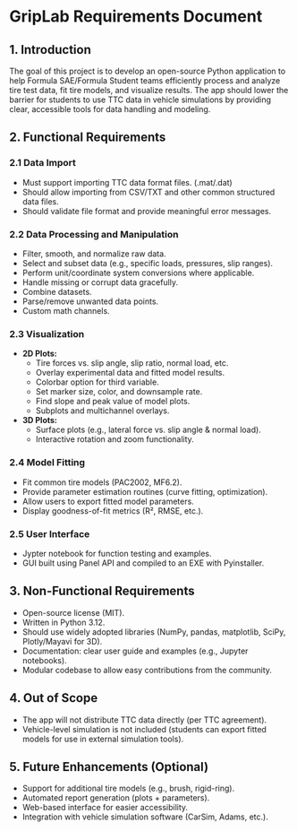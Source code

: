 # GripLab Requirements Document

## 1. Introduction
The goal of this project is to develop an open-source Python application to help Formula SAE/Formula Student teams efficiently process and analyze tire test data, fit tire models, and visualize results. The app should lower the barrier for students to use TTC data in vehicle simulations by providing clear, accessible tools for data handling and modeling.  

## 2. Functional Requirements

### 2.1 Data Import
- Must support importing TTC data format files.  (.mat/.dat)
- Should allow importing from CSV/TXT and other common structured data files.  
- Should validate file format and provide meaningful error messages.  

### 2.2 Data Processing and Manipulation
- Filter, smooth, and normalize raw data.  
- Select and subset data (e.g., specific loads, pressures, slip ranges).  
- Perform unit/coordinate system conversions where applicable.  
- Handle missing or corrupt data gracefully.  
- Combine datasets.
- Parse/remove unwanted data points.
- Custom math channels.

### 2.3 Visualization
- **2D Plots:**  
  - Tire forces vs. slip angle, slip ratio, normal load, etc.  
  - Overlay experimental data and fitted model results.  
  - Colorbar option for third variable.
  - Set marker size, color, and downsample rate.
  - Find slope and peak value of model plots.
  - Subplots and multichannel overlays. 
- **3D Plots:**  
  - Surface plots (e.g., lateral force vs. slip angle & normal load).  
  - Interactive rotation and zoom functionality.  

### 2.4 Model Fitting
- Fit common tire models (PAC2002, MF6.2).  
- Provide parameter estimation routines (curve fitting, optimization).  
- Allow users to export fitted model parameters.  
- Display goodness-of-fit metrics (R², RMSE, etc.).  

### 2.5 User Interface
- Jypter notebook for function testing  and examples.  
- GUI built using Panel API and compiled to an EXE with Pyinstaller.  

## 3. Non-Functional Requirements
- Open-source license (MIT).  
- Written in Python 3.12.  
- Should use widely adopted libraries (NumPy, pandas, matplotlib, SciPy, Plotly/Mayavi for 3D).  
- Documentation: clear user guide and examples (e.g., Jupyter notebooks).  
- Modular codebase to allow easy contributions from the community.  

## 4. Out of Scope
- The app will not distribute TTC data directly (per TTC agreement).  
- Vehicle-level simulation is not included (students can export fitted models for use in external simulation tools).  

## 5. Future Enhancements (Optional)
- Support for additional tire models (e.g., brush, rigid-ring).  
- Automated report generation (plots + parameters).  
- Web-based interface for easier accessibility.  
- Integration with vehicle simulation software (CarSim, Adams, etc.).  
